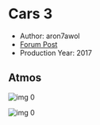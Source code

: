 # Cars 3

* Author: aron7awol
* [Forum Post](https://www.avsforum.com/threads/bass-eq-for-filtered-movies.2995212/post-57033862)
* Production Year: 2017

## Atmos

![img 0](https://i.imgur.com/KunxCiz.jpg)

![img 0](https://i.imgur.com/QAK5r02.jpg)

